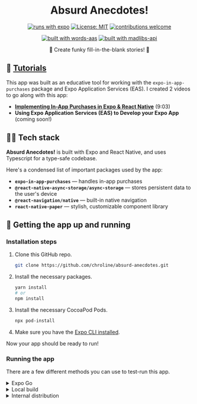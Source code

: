 <div align="center">

# Absurd Anecdotes!

[![runs with expo](https://img.shields.io/badge/Runs%20with%20Expo-4630EB.svg?style=for-the-badge&logo=EXPO&labelColor=f3f3f3&logoColor=000)](https://github.com/expo/expo)
[![License: MIT](https://img.shields.io/badge/License-MIT-blue.svg?style=for-the-badge)](https://opensource.org/licenses/MIT)
[![contributions welcome](https://img.shields.io/badge/contributions-welcome-brightgreen.svg?style=for-the-badge)](https://github.com/chroline/madlibs-api/compare)

[![built with words-aas](https://img.shields.io/badge/built%20with-words--aas-black?style=for-the-badge)](https://github.com/chroline/words-aas)
[![built with madlibs-api](https://img.shields.io/badge/built%20with-madlibs--api-black?style=for-the-badge)](https://github.com/chroline/madlibs-api)


🤣 Create funky fill-in-the-blank stories! 🤣

</div>

## 🎥 [Tutorials](https://www.youtube.com/playlist?list=PL-rBG3fUBkKh3mbGGbM715MFSh15-c6lJ)

This app was built as an educative tool for working with the `expo-in-app-purchases` package and Expo Application
Services (EAS). I created 2 videos to go along with this app:

- **[Implementing In-App Purchases in Expo & React Native](https://www.youtube.com/watch?v=dyz1S6FWJ9A)** (9:03)
- **Using Expo Application Services (EAS) to Develop your Expo App** (coming soon!)

## 🧑‍💻 Tech stack

**Absurd Anecdotes!** is built with Expo and React Native, and uses Typescript for a type-safe codebase.

Here's a condensed list of important packages used by the app:

- **`expo-in-app-purchases`** — handles in-app purchases
- **`@react-native-async-storage/async-storage`** — stores persistent data to the user's device
- **`@react-navigation/native`** — built-in native navigation
- **`react-native-paper`** — stylish, customizable component library

## 🚀 Getting the app up and running

### Installation steps

1. Clone this GitHub repo.
   ```bash
   git clone https://github.com/chroline/absurd-anecdotes.git
   ```
2. Install the necessary packages.
   ```bash
   yarn install
   # or
   npm install
   ```
3. Install the necessary CocoaPod Pods.
   ```bash
   npx pod-install
   ```
4. Make sure you have the [Expo CLI installed](https://docs.expo.dev/get-started/installation/#1-expo-cli).

Now your app should be ready to run!

### Running the app

There are a few different methods you can use to test-run this app.

<details>

<summary>Expo Go</summary>

<br />

You can run this app in Expo Go by running:

```bash
expo start
```

Note that in Expo Go, in-app purchases won't work.

<br />

</details>

<details>

<summary>Local build</summary>

<br />

The most straight-forward way to run your app on a device is with the `expo run` command.

Simply run:

```bash
expo run:ios -d
# or
expo run:android -d
```

to run your app on a device.

<br />

</details>

<details>

<summary>Internal distribution</summary>

<br />

With EAS Build, you can run your app on your device without Expo Go, giving you full access to native code. To do so,
first make sure you have [the EAS CLI installed](https://docs.expo.dev/build/setup/#1-install-the-latest-eas-cli). Then,
log into your Expo user account with `eas login`.

If you're on iOS, you'll have to register your device for EAS with `eas device:create`. Read the QR code with your
phone's camera and install the provisioning profile.

To build the app for internal distribution, run:

```bash
eas build -p ios --profile development
# or
eas build -p android --profile development
```

When the build is completed, scan the QR Code to install "Absurd Anecdotes!"

</details>